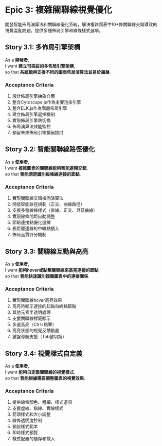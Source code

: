 # Epic 3: 複雜關聯線視覺優化

開發智能佈局演算法和關聯線優化系統，解決複雜圖表中10+條關聯線交錯導致的視覺混亂問題。提供多種佈局引擎和線條樣式選項。

## Story 3.1: 多佈局引擎架構

As a **開發者**,  
I want **建立可插拔的多佈局引擎架構**,  
so that **系統能夠支援不同的圖表佈局演算法並易於擴展**.

### Acceptance Criteria

1. 設計佈局引擎抽象介面
2. 整合Cytoscape.js作為主要渲染引擎
3. 整合ELK.js作為階層佈局引擎
4. 建立佈局引擎選擇機制
5. 實現佈局引擎熱切換
6. 佈局演算法效能監控
7. 預留未來佈局引擎擴展接口

## Story 3.2: 智能關聯線路徑優化

As a **使用者**,  
I want **複雜圖表的關聯線能夠智能避開交錯**,  
so that **我能清楚識別每條線連接的節點**.

### Acceptance Criteria

1. 實現關聯線交錯檢測演算法
2. 開發智能路徑規劃（正交、曲線路徑）
3. 支援多種線條樣式（直線、正交、貝茲曲線）
4. 實現線條間距自動調整
5. 節點連接點優化選擇
6. 長距離連線的中繼點插入
7. 佈局品質評分機制

## Story 3.3: 關聯線互動與高亮

As a **使用者**,  
I want **能夠hover或點擊關聯線來高亮連接的節點**,  
so that **我能快速識別複雜圖表中的連接關係**.

### Acceptance Criteria

1. 實現關聯線hover高亮效果
2. 高亮時顯示連接的起點和終點節點
3. 其他元素半透明處理
4. 支援關聯線標籤顯示
5. 多選高亮（Ctrl+點擊）
6. 高亮狀態的視覺反饋動畫
7. 鍵盤導航支援（Tab鍵切換）

## Story 3.4: 視覺樣式自定義

As a **使用者**,  
I want **能夠自定義關聯線的視覺樣式**,  
so that **我能根據需要調整圖表的視覺效果**.

### Acceptance Criteria

1. 提供線條顏色、粗細、樣式選項
2. 支援虛線、點線、實線樣式
3. 箭頭樣式和大小調整
4. 線條透明度控制
5. 預設樣式範本
6. 即時樣式預覽
7. 樣式配置的儲存和載入
